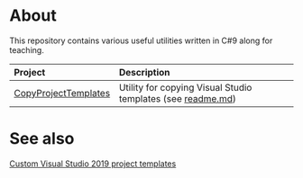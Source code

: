 # About

This repository contains various useful utilities written in C#9 along for teaching.


| Project  |  Description  |
| :---         |  :---  |
| [CopyProjectTemplates](https://github.com/karenpayneoregon/class-utilities/tree/Changes1/CopyProjectTemplates)  | Utility for copying Visual Studio templates (see [readme.md](https://github.com/karenpayneoregon/class-utilities/blob/Changes1/CopyProjectTemplates/readme.md))   |

# See also
[Custom Visual Studio 2019 project templates](https://github.com/karenpayneoregon/vs2019-custom-project-templates)
